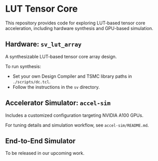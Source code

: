 # LUT Tensor Core

This repository provides code for exploring LUT-based tensor core acceleration, including hardware synthesis and GPU-based simulation.

## Hardware: `sv_lut_array`
A synthesizable LUT-based tensor core array design.

To run synthesis:
- Set your own Design Compiler and TSMC library paths in `./scripts/dc.tcl`.
- Follow the instructions in the `sv` directory.

## Accelerator Simulator: `accel-sim`
Includes a customized configuration targeting NVIDIA A100 GPUs.

For tuning details and simulation workflow, see `accel-sim/README.md`.

## End-to-End Simulator
To be released in our upcoming work.